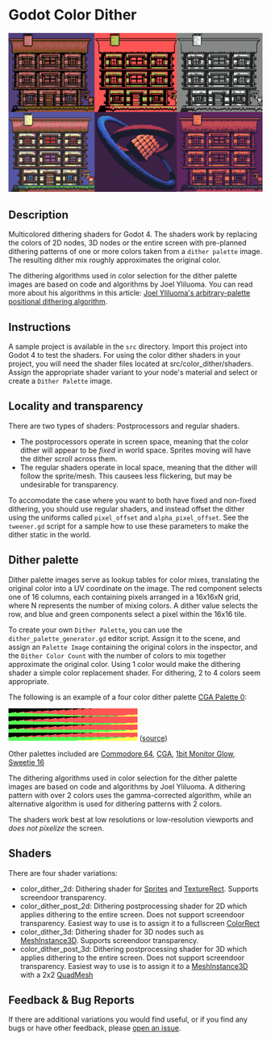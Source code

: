# Godot Color Dither

![Sample](https://github.com/Donitzo/godot-color-dither/blob/main/images/sample.png)

## Description

Multicolored dithering shaders for Godot 4. The shaders work by replacing the colors of 2D nodes, 3D nodes or the entire screen with pre-planned dithering patterns of one or more colors taken from a `dither palette` image. The resulting dither mix roughly approximates the original color.

The dithering algorithms used in color selection for the dither palette images are based on code and algorithms by Joel Yliluoma. You can read more about his algorithms in this article: [Joel Yliluoma's arbitrary-palette positional dithering algorithm](https://bisqwit.iki.fi/story/howto/dither/jy/).

## Instructions

A sample project is available in the `src` directory. Import this project into Godot 4 to test the shaders. For using the color dither shaders in your project, you will need the shader files located at src/color_dither/shaders. Assign the appropriate shader variant to your node's material and select or create a `Dither Palette` image.

## Locality and transparency

There are two types of shaders: Postprocessors and regular shaders. 

- The postprocessors operate in screen space, meaning that the color dither will appear to be *fixed* in world space. Sprites moving will have the dither scroll across them. 
- The regular shaders operate in local space, meaning that the dither will follow the sprite/mesh. This causees less flickering, but may be undesirable for transparency. 

To accomodate the case where you want to both have fixed and non-fixed dithering, you should use regular shaders, and instead offset the dither using the uniforms called `pixel_offset` and `alpha_pixel_offset`. See the `tweener.gd` script for a sample how to use these parameters to make the dither static in the world.

## Dither palette

Dither palette images serve as lookup tables for color mixes, translating the original color into a UV coordinate on the image. The red component selects one of 16 columns, each containing pixels arranged in a 16x16xN grid, where N represents the number of mixing colors. A dither value selects the row, and blue and green components select a pixel within the 16x16 tile.

To create your own `Dither Palette`, you can use the `dither_palette_generator.gd` editor script. Assign it to the scene, and assign an `Palette Image` containing the original colors in the inspector, and the `Dither Color Count` with the number of colors to mix together approximate the original color. Using 1 color would make the dithering shader a simple color replacement shader. For dithering, 2 to 4 colors seem appropriate.

The following is an example of a four color dither palette [CGA Palette 0](https://lospec.com/palette-list/cga-palette-0-high):

![Sample](https://github.com/Donitzo/godot-color-dither/blob/main/src/color_dither/textures/palettes/cga-palette-0-high.png)
([source](https://lospec.com/palette-list/cga-palette-0-high))

Other palettes included are [Commodore 64](https://lospec.com/palette-list/commodore64), [CGA](https://lospec.com/palette-list/color-graphics-adapter), [1bit Monitor Glow](https://lospec.com/palette-list/1bit-monitor-glow), [Sweetie 16](https://lospec.com/palette-list/sweetie-16)

The dithering algorithms used in color selection for the dither palette images are based on code and algorithms by Joel Yliluoma. A dithering pattern with over 2 colors uses the gamma-corrected algorithm, while an alternative algorithm is used for dithering patterns with 2 colors.

The shaders work best at low resolutions or low-resolution viewports and *does not pixelize* the screen.

## Shaders

There are four shader variations:

- color_dither_2d: Dithering shader for [Sprites](https://docs.godotengine.org/en/3.5/classes/class_sprite.html) and [TextureRect](https://docs.godotengine.org/en/stable/classes/class_texturerect.html). Supports screendoor transparency.
- color_dither_post_2d: Dithering postprocessing shader for 2D which applies dithering to the entire screen. Does not support screendoor transparency. Easiest way to use is to assign it to a fullscreen [ColorRect](https://docs.godotengine.org/en/stable/classes/class_colorrect.html)
- color_dither_3d: Dithering shader for 3D nodes such as [MeshInstance3D](https://docs.godotengine.org/en/stable/classes/class_meshinstance3d.html). Supports screendoor transparency.
- color_dither_post_3d: Dithering postprocessing shader for 3D which applies dithering to the entire screen. Does not support screendoor transparency. Easiest way to use is to assign it to a [MeshInstance3D](https://docs.godotengine.org/en/stable/classes/class_meshinstance3d.html) with a 2x2 [QuadMesh](https://docs.godotengine.org/en/stable/classes/class_quadmesh.html)

## Feedback & Bug Reports

If there are additional variations you would find useful, or if you find any bugs or have other feedback, please [open an issue](https://github.com/Donitzo/godot-simple-portal-system/issues).
